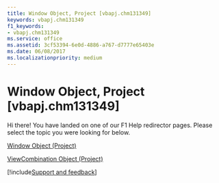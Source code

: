 ```yaml
---
title: Window Object, Project [vbapj.chm131349]
keywords: vbapj.chm131349
f1_keywords:
- vbapj.chm131349
ms.service: office
ms.assetid: 3cf53394-6e0d-4886-a767-d7777e65403e
ms.date: 06/08/2017
ms.localizationpriority: medium
---
```



# Window Object, Project [vbapj.chm131349]

Hi there! You have landed on one of our F1 Help redirector pages. Please select the topic you were looking for below.

[Window Object (Project)](https://msdn.microsoft.com/library/b5dcb82d-1f5a-1334-0f03-3e23d3b9d940%28Office.15%29.aspx)

[ViewCombination Object (Project)](https://msdn.microsoft.com/library/34e4559a-5eb4-02be-8ad6-bdd3839d91db%28Office.15%29.aspx)

[!include[Support and feedback](~/includes/feedback-boilerplate.md)]